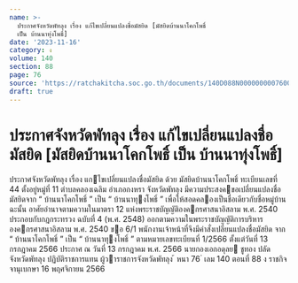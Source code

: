 ```yaml
---
name: >-
  ประกาศจังหวัดพัทลุง เรื่อง แก้ไขเปลี่ยนแปลงชื่อมัสยิด [มัสยิดบ้านนาโคกโพธิ์
  เป็น บ้านนาทุ่งโพธิ์]
date: '2023-11-16'
category: ง
volume: 140
section: 88
page: 76
source: 'https://ratchakitcha.soc.go.th/documents/140D088N0000000007600.pdf'
draft: true
---
```


# ประกาศจังหวัดพัทลุง เรื่อง แก้ไขเปลี่ยนแปลงชื่อมัสยิด [มัสยิดบ้านนาโคกโพธิ์ เป็น บ้านนาทุ่งโพธิ์]

ประกาศจังหวัดพัทลุง เรื่อง แกไขเปลี่ยนแปลงชื่อมัสยิด ด้วย มัสยิดบ้านนาโคกโพธิ์ ทะเบียนเลขที่ 44 ตั้งอยู่หมู่ที่ 11 ตําบลคลองเฉลิม อําเภอกงหรา จังหวัดพัทลุง มีความประสงคขอเปลี่ยนแปลงชื่อมัสยิดจาก “ บ้านนาโคกโพธิ์ ” เป็น “ บ้านนาทุงโพธิ์ ” เพื่อให้สอดคลองเป็นชื่อเดียวกับชื่อหมู่บ้าน ฉะนั้น อาศัยอํานาจตามความในมาตรา 12 แห่งพระราชบัญญัติองคกรศาสนาอิสลาม พ.ศ. 2540 ประกอบกับกฎกระทรวง ฉบับที่ 4 (พ.ศ. 2548) ออกตามความในพระราชบัญญัติการบริหาร องคกรศาสนาอิสลาม พ.ศ. 2540 ขอ 6/1 พนักงานเจ้าหน้าที่จึงมีคําสั่งเปลี่ยนแปลงชื่อมัสยิด จาก “ บ้านนาโคกโพธิ์ ” เป็น “ บ้านนาทุงโพธิ์ ” ตามหมายเลขทะเบียนที่ 1/2566 ตั้งแต่วันที่ 13 กรกฎาคม 2566 ประกาศ ณ วันที่ 13 กรกฎาคม พ.ศ. 2566 นายกองเอกอดุลย ชูทอง ปลัดจังหวัดพัทลุง ปฏิบัติราชการแทน ผู้วาราชการจังหวัดพัทลุง ้ หนา 76 ่ เลม 140 ตอนที่ 88 ง ราชกิจจานุเบกษา 16 พฤศจิกายน 2566
